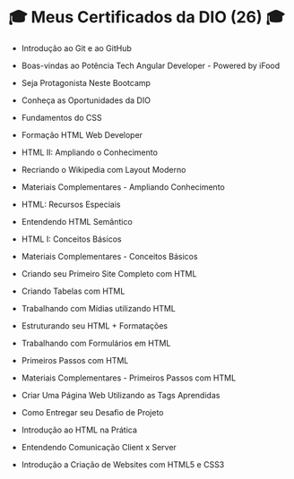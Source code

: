 # 🎓 Meus Certificados da DIO (26) 🎓

- Introdução ao Git e ao GitHub

- Boas-vindas ao Potência Tech Angular Developer - Powered by iFood

- Seja Protagonista Neste Bootcamp

- Conheça as Oportunidades da DIO

- Fundamentos do CSS

- Formação HTML Web Developer

- HTML II: Ampliando o Conhecimento

- Recriando o Wikipedia com Layout Moderno

- Materiais Complementares - Ampliando Conhecimento

- HTML: Recursos Especiais

- Entendendo HTML Semântico

- HTML I: Conceitos Básicos

- Materiais Complementares - Conceitos Básicos

- Criando seu Primeiro Site Completo com HTML

- Criando Tabelas com HTML

- Trabalhando com Mídias utilizando HTML

- Estruturando seu HTML + Formatações

- Trabalhando com Formulários em HTML

- Primeiros Passos com HTML

- Materiais Complementares - Primeiros Passos com HTML

- Criar Uma Página Web Utilizando as Tags Aprendidas

- Como Entregar seu Desafio de Projeto

- Introdução ao HTML na Prática

- Entendendo Comunicação Client x Server

- Introdução a Criação de Websites com HTML5 e CSS3
